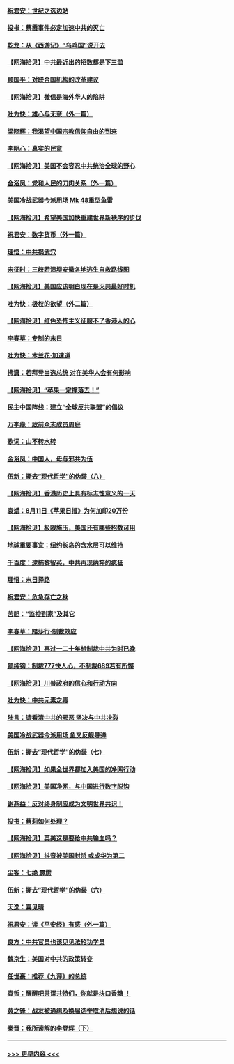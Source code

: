 #### [祝君安：世纪之选边站](../pages/nsc993/n12342382.md?t=08192051) 
#### [投书：蔡霞事件必定加速中共的灭亡](../pages/nsc993/n12341881.md?t=08192051) 
#### [乾龙：从《西游记》“乌鸡国”说开去](../pages/nsc993/n12341690.md?t=08192051) 
#### [【网海拾贝】中共最近出的招数都是下三滥](../pages/nsc993/n12341593.md?t=08192051) 
#### [顾国平：对联合国机构的改革建议](../pages/nsc993/n12339928.md?t=08192051) 
#### [【网海拾贝】微信是海外华人的陷阱](../pages/nsc993/n12338868.md?t=08192051) 
#### [吐为快：雄心与无奈（外一篇）](../pages/nsc993/n12338132.md?t=08192051) 
#### [梁晓辉：我渴望中国宗教信仰自由的到来](../pages/nsc993/n12336657.md?t=08192051) 
#### [李明心：真实的民意](../pages/nsc993/n12336089.md?t=08192051) 
#### [【网海拾贝】美国不会容忍中共统治全球的野心](../pages/nsc993/n12336063.md?t=08192051) 
#### [金浴凤：党和人民的刀肉关系（外一篇）](../pages/nsc993/n12335834.md?t=08192051) 
#### [美国冷战武器今派用场 Mk 48重型鱼雷](../pages/nsc993/n12335354.md?t=08192051) 
#### [【网海拾贝】希望美国加快重建世界新秩序的步伐](../pages/nsc993/n12334224.md?t=08192051) 
#### [祝君安：数字货币（外一篇）](../pages/nsc993/n12334186.md?t=08192051) 
#### [理悟：中共祸武穴](../pages/nsc993/n12333962.md?t=08192051) 
#### [宋征时：三峡若溃坝安徽各地逃生自救路线图](../pages/nsc993/n12332450.md?t=08192051) 
#### [【网海拾贝】美国应该明白现在是灭共最好时机](../pages/nsc993/n12332313.md?t=08192051) 
#### [吐为快：极权的欲望（外二篇）](../pages/nsc993/n12332089.md?t=08192051) 
#### [【网海拾贝】红色恐怖主义征服不了香港人的心](../pages/nsc993/n12329296.md?t=08192051) 
#### [李春草：专制的末日](../pages/nsc993/n12329079.md?t=08192051) 
#### [吐为快：木兰花‧加速道](../pages/nsc993/n12327366.md?t=08192051) 
#### [拂潇：若拜登当选总统 对在美华人会有何影响](../pages/nsc993/n12295996.md?t=08192051) 
#### [【网海拾贝】“苹果一定撑落去！”](../pages/nsc993/n12326784.md?t=08192051) 
#### [民主中国阵线：建立“全球反共联盟”的倡议](../pages/nsc993/n12324177.md?t=08192051) 
#### [万李缘：致前众志成员周庭](../pages/nsc993/n12324635.md?t=08192051) 
#### [歌词：山不转水转](../pages/nsc993/n12324599.md?t=08192051) 
#### [金浴凤：中国人，毋与邪共为伍](../pages/nsc993/n12324257.md?t=08192051) 
#### [伍新：撕去“现代哲学”的伪装（八）](../pages/nsc993/n12324188.md?t=08192051) 
#### [【网海拾贝】香港历史上具有标志性意义的一天](../pages/nsc993/n12324021.md?t=08192051) 
#### [袁斌：8月11日《苹果日报》为何加印20万份](../pages/nsc993/n12323955.md?t=08192051) 
#### [【网海拾贝】极限施压，美国还有哪些招数可用](../pages/nsc993/n12322512.md?t=08192051) 
#### [地球重要事宜：纽约长岛的含水层可以维持](../pages/nsc993/n12321844.md?t=08192051) 
#### [千百度：逮捕黎智英，中共再现纳粹的疯狂](../pages/nsc993/n12321777.md?t=08192051) 
#### [理悟：末日择路](../pages/nsc993/n12320812.md?t=08192051) 
#### [祝君安：危急存亡之秋](../pages/nsc993/n12320795.md?t=08192051) 
#### [苦胆：“监控到家”及其它](../pages/nsc993/n12320751.md?t=08192051) 
#### [李春草：踏莎行·制裁效应](../pages/nsc993/n12318290.md?t=08192051) 
#### [【网海拾贝】再过一二十年想制裁中共为时已晚](../pages/nsc993/n12318195.md?t=08192051) 
#### [颜纯钩：制裁777快人心，不制裁689若有所憾](../pages/nsc993/n12316912.md?t=08192051) 
#### [【网海拾贝】川普政府的信心和行动方向](../pages/nsc993/n12316673.md?t=08192051) 
#### [吐为快：中共元素之毒](../pages/nsc993/n12316547.md?t=08192051) 
#### [陆言：请看清中共的邪恶 坚决与中共决裂](../pages/nsc993/n12315784.md?t=08192051) 
#### [美国冷战武器今派用场 鱼叉反舰导弹](../pages/nsc993/n12316258.md?t=08192051) 
#### [伍新：撕去“现代哲学”的伪装（七）](../pages/nsc993/n12315846.md?t=08192051) 
#### [【网海拾贝】如果全世界都加入美国的净网行动](../pages/nsc993/n12315588.md?t=08192051) 
#### [【网海拾贝】美国净网，与中国进行数字脱钩](../pages/nsc993/n12312813.md?t=08192051) 
#### [谢燕益：反对终身制应成为文明世界共识！](../pages/nsc993/n12310465.md?t=08192051) 
#### [投书：蔡莉如何处理？](../pages/nsc993/n12310224.md?t=08192051) 
#### [【网海拾贝】英美这是要给中共输血吗？](../pages/nsc993/n12307646.md?t=08192051) 
#### [【网海拾贝】抖音被美国封杀 或成华为第二](../pages/nsc993/n12305277.md?t=08192051) 
#### [尘客：七绝 霹雳](../pages/nsc993/n12304053.md?t=08192051) 
#### [伍新：撕去“现代哲学”的伪装（六）](../pages/nsc993/n12303243.md?t=08192051) 
#### [天逸：喜见晴](../pages/nsc993/n12303226.md?t=08192051) 
#### [祝君安：读《平安经》有感（外一篇）](../pages/nsc993/n12303170.md?t=08192051) 
#### [良方：中共官员也该见见法轮功学员](../pages/nsc993/n12302985.md?t=08192051) 
#### [魏京生：美国对中共的政策转变](../pages/nsc993/n12302929.md?t=08192051) 
#### [任世豪：推荐《九评》的总统](../pages/nsc993/n12302838.md?t=08192051) 
#### [袁哲：醒醒吧共谍共特们，你就是块口香糖 ！](../pages/nsc993/n12302678.md?t=08192051) 
#### [黄之锋：战友被通缉及换届选举取消后想说的话](../pages/nsc993/n12302681.md?t=08192051) 
#### [秦晋：我所读解的李登辉（下）](../pages/nsc993/n12302171.md?t=08192051) 

----
#### [ >>> 更早内容 <<< ](../indexes/nsc993-earlier.md)

